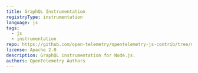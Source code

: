 ```yaml
---
title: GraphQL Instrumentation
registryType: instrumentation
language: js
tags:
  - js
  - instrumentation
repo: https://github.com/open-telemetry/opentelemetry-js-contrib/tree/main/plugins/node/opentelemetry-instrumentation-graphql
license: Apache 2.0
description: GraphQL instrumentation for Node.js.
authors: OpenTelemetry Authors
---
```

